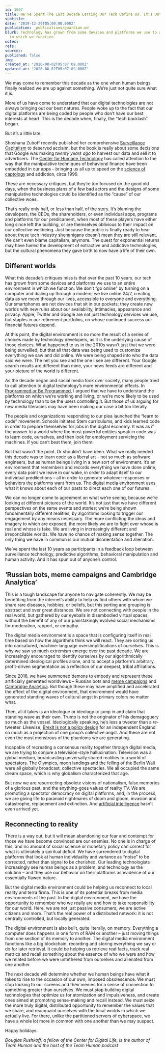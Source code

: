 ```yaml
---
id: 1007
title: We've Spent The Last Decade Letting Our Tech Define Us. It's Out Of Control.
subtitle: 
date: '2019-12-29T05:00:00.000Z'
publication: _publications/guardian.md
blurb: Technology has grown from some devices and platforms we use to an entire environment
  in which we function
notes: 
refs: 
sources: 
published: false
img: 
created_at: '2020-08-02T05:07:09.000Z'
updated_at: '2020-08-02T05:07:09.000Z'
---
```

We may come to remember this decade as the one when human beings finally realized we are up against something. We’re just not quite sure what it is.

More of us have come to understand that our digital technologies are not always bringing out our best natures. People woke up to the fact that our digital platforms are being coded by people who don’t have our best interests at heart. This is the decade when, finally, the “tech backlash” began.

But it’s a little late.

Shoshana Zuboff recently published her comprehensive [Surveillance Capitalism](https://en.wikipedia.org/wiki/Surveillance_capitalism) to deserved acclaim, but the book is really about some decisions that Google was making _twenty years ago_ to harvest our data and sell it to advertisers. The [Center for Humane Technology](http://humanetech.org) has called attention to the way that the manipulative techniques of behavioral finance have been embedded in our apps – bringing us all up to speed on the [science of captology](https://www.wired.com/2000/03/fiddling-with-human-behavior/) and addiction, circa 1999.

These are necessary critiques, but they’re too focused on the good old days, when the business plans of a few bad actors and the designs of some manipulative technologies could be identified as the “cause” of our collective woes.

That’s really only half, or less than half, of the story. It’s blaming the developers, the CEOs, the shareholders, or even individual apps, programs and platforms for our predicament, when most of these players have either long since left the building, or are themselves oblivious to their impact on our collective wellbeing. Just because the public is finally ready to hear about these tech industry shenanigans doesn’t mean they are still relevant. We can’t even blame capitalism, anymore. The quest for exponential returns may have fueled the development of extractive and addictive technologies, but the cultural phenomena they gave birth to now have a life of their own.

## Different worlds

What this decade’s critiques miss is that over the past 10 years, our tech has grown from some devices and platforms we use to an entire environment in which we function. We don’t “go online” by turning on a computer and dialing up through a modem; we live online 24/7, creating data as we move through our lives, accessible to everyone and everything. Our smartphones are not devices that sit in our pockets; they create new worlds with new rules about our availability, intimacies, appearance and privacy. Apple, Twitter and Google are not just technology services we use, but staples in our retirement portfolios, on whose continued success our financial futures depend.

At this point, the digital environment is no more the result of a series of choices made by technology developers, as it is the underlying cause of those choices. What happened to us in the 2010s wasn’t just that we were being surveilled, but that all that data was being used to customize everything we saw and did online. We were being shaped into who the data said we were. The net you see and the one I see are different. Your Google search results are different than mine, your news feeds are different and your picture of the world is different.

As the decade began and social media took over society, many people tried to call attention to digital technology’s more environmental effects. In [Programmed or Be Programmed](https://www.orbooks.com/catalog/program/), I argued that we have to understand the platforms on which we’re working and living, or we’re more likely to be used by technology than to be the users controlling it. But those of us arguing for new media literacies may have been making our case a bit too literally.

The people and organizations responding to our plea launched the “learn to code” movement. Schools initiated Stem curriculums, and kids learned code in order to prepare themselves for jobs in the digital economy. It was as if the answer to a world where the most powerful entities speak in code was to learn code, ourselves, and then look for employment servicing the machines. If you can’t beat them, join them.

But that wasn’t the point. Or shouldn’t have been. What we really needed this decade was to learn code as a liberal art – not so much as software engineers, but as human beings living in a new sort of environment. It’s an environment that remembers and records everything we have done online, every data point we leave in our wake, in order to adapt itself to our individual predilections – all in order to generate whatever responses or behaviors the platforms want from us. The digital media environment uses what it knows about each of our pasts to direct each one of our futures.

We can no longer come to agreement on what we’re seeing, because we’re looking at different pictures of the world. It’s not just that we have different perspectives on the same events and stories; we’re being shown fundamentally different realities, by algorithms looking to trigger our engagement by any means necessary. The more conflicting the ideas and imagery to which are exposed, the more likely we are to fight over whose is real and whose is fake. We are living in increasingly different and irreconcilable worlds. We have no chance of making sense together. The only thing we have in common is our mutual disorientation and alienation.

We’ve spent the last 10 years as participants in a feedback loop between surveillance technology, predictive algorithms, behavioral manipulation and human activity. And it has spun out of anyone’s control. 

## ‘Russian bots, meme campaigns and Cambridge Analytica’

This is a tough landscape for anyone to navigate coherently. We may be benefiting from the internet’s ability to help us find others with whom we share rare diseases, hobbies, or beliefs, but this sorting and grouping is abstract and over great distances. We are not connecting with people in the real world, but gathered by our eyeballs in disembodied virtual spaces, without the benefit of any of our painstakingly evolved social mechanisms for moderation, rapport, or empathy.

The digital media environment is a space that is configuring itself in real time based on how the algorithms think we will react. They are sorting us into caricatured, machine-language oversimplifications of ourselves. This is why we saw so much extremism emerge over the past decade. We are increasingly encouraged to identify ourselves by our algorithmically determined ideological profiles alone, and to accept a platform’s arbitrary, profit-driven segmentation as a reflection of our deepest, tribal affiliations.

Since 2016, we have summoned demons to embody and represent these artificially generated worldviews – Russian bots and [meme campaigns](https://www.theguardian.com/us-news/2016/nov/04/political-memes-2016-election-hillary-clinton-donald-trump) and [Cambridge Analytica](https://www.theguardian.com/news/2018/mar/17/cambridge-analytica-facebook-influence-us-election). But though these may have amplified and accelerated the effect of the digital environment, that environment would have generated standing waves of cultural angst in primary colors no matter what.

Then, all it takes is an ideologue or ideology to jump in and claim that standing wave as their own. Trump is not the originator of his demagoguery so much as the vessel. Ideologically speaking, he’s less a tweeter than a _re_-tweeter. Likewise, [Brexit is not a policy design](https://www.theguardian.com/commentisfree/2019/jan/18/europe-brexit-britain-state-politics-fit-for-purpose) for an independent England so much as a projection of one group’s collective angst. And these are not even the most monstrous of the phantoms we are generating.

Incapable of recreating a consensus reality together through digital media, we are trying to conjure a television-style hallucination. Television was a global medium, broadcasting universally shared realities to a world of spectators. The Olympics, moon landings and the felling of the Berlin Wall were all globally broadcast, collective spectacles. We all occupied the same dream space, which is why globalism characterized that age.

But now we are resurrecting obsolete visions of nationalism, false memories of a glorious past, and the anything-goes values of reality TV. We are promoting a spectator democracy on digital platforms, and, in the process, we are giving life to paranoid nightmares of doom and gloom, invasion and catastrophe, replacement and extinction. And [artificial intelligence](https://www.theguardian.com/technology/2019/mar/28/can-we-stop-robots-outsmarting-humanity-artificial-intelligence-singularity) hasn’t even arrived yet.

## Reconnecting to reality

There is a way out, but it will mean abandoning our fear and contempt for those we have become convinced are our enemies. No one is in charge of this, and no amount of social science or monetary policy can correct for what is ultimately a spiritual deficit. We have surrendered to digital platforms that look at human individuality and variance as “noise” to be corrected, rather than signal to be cherished. Our leading technologists increasingly see human beings as a problem, and technology as the solution – and they use our behavior on their platforms as evidence of our essentially flawed nature.

But the digital media environment could be helping us reconnect to local reality and terra firma. This is one of its potential breaks from media environments of the past. In the digital environment, we have the opportunity to remember who we really are and how to take responsibility for our world. Here, we are not just passive consumers; we are active citizens and more. That’s the real power of a distributed network: it is not centrally controlled, but locally generated.

The digital environment is also built, quite literally, on memory. Everything a computer does happens in one form of RAM or another – just moving things from one section of its memory to another. The digital media environment functions like a big blockchain, recording and storing everything we say or do for later retrieval. It could be helping us retrieve real facts, track real metrics and recall something about the essence of who we were and how we related before we were untethered from ourselves and alienated from one another.

The next decade will determine whether we human beings have what it takes to rise to the occasion of our own, imposed obsolescence. We must stop looking to our screens and their memes for a sense of connection to something greater than ourselves. We must stop building digital technologies that optimize us for atomization and impulsiveness, and create ones aimed at promoting sense-making and recall instead. We must seize the more truly digital, distributed opportunity to remember the values that we share, and reacquaint ourselves with the local worlds in which we actually live. For there, unlike the partitioned servers of cyberspace, we have a whole lot more in common with one another than we may suspect.

Happy holidays.

*Douglas Rushkoff, a fellow of the Center for Digital Life, is the author of Team Human and the host of the Team Human podcast*
